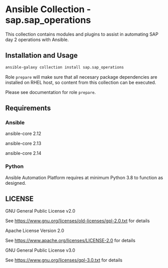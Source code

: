 # Ansible Collection - sap.sap_operations

This collection contains modules and plugins to assist in automating SAP day 2 operations with Ansible.

## Installation and Usage

```bash
ansible-galaxy collection install sap.sap_operations
```

Role `prepare` will make sure that all necesary package dependencies are installed on RHEL host, so content from this collection can be executed.

Please see documentation for role `prepare`.

## Requirements

### Ansible

ansible-core 2.12

ansible-core 2.13

ansible-core 2.14

### Python

Ansible Automation Platform requires at minimum Python 3.8 to function as designed.

## LICENSE

GNU General Public License v2.0

See  <https://www.gnu.org/licenses/old-licenses/gpl-2.0.txt> for details

Apache License Version 2.0

See  <https://www.apache.org/licenses/LICENSE-2.0> for details

GNU General Public License v3.0

See <https://www.gnu.org/licenses/gpl-3.0.txt> for details
